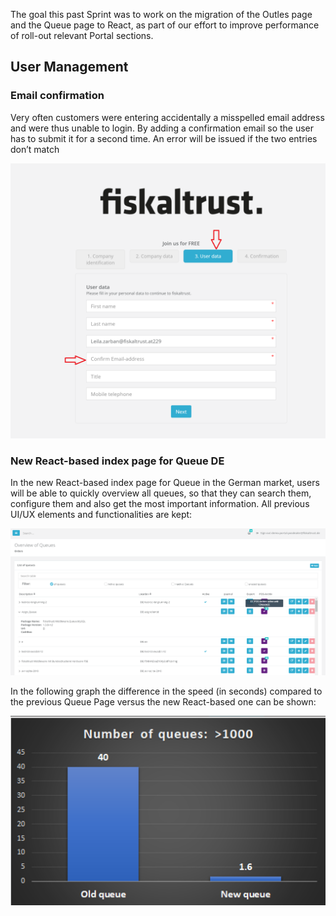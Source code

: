 The goal this past Sprint was to work on the migration of the Outles page and the Queue page to React, as part of our effort to improve performance of roll-out relevant Portal sections.

## User Management

### Email confirmation

Very often customers were entering accidentally a misspelled email address and were thus unable to login. By adding a confirmation email so the user has to submit it for a second time. An error will be issued if the two entries don’t match 

![VerificationEmail](images/sprint-98/VerificationEmail.png)

### New React-based index page for Queue DE

In the new React-based index page for Queue in the German market, users will be able to quickly overview all queues, so that they can search them, configure them and also get the most important information. All previous UI/UX elements and functionalities are kept:


![QueueDe](images/sprint-98/QueueDe.png)

In the following graph the difference in the speed (in seconds) compared to the previous Queue Page versus the new React-based one can be shown:

![reactpage](images/sprint-98/reactpage.png)




